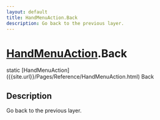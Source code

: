 ```yaml
---
layout: default
title: HandMenuAction.Back
description: Go back to the previous layer.
---
```

# [HandMenuAction]({{site.url}}/Pages/Reference/HandMenuAction.html).Back

<div class='signature' markdown='1'>
static [HandMenuAction]({{site.url}}/Pages/Reference/HandMenuAction.html) Back
</div>

## Description
Go back to the previous layer.

